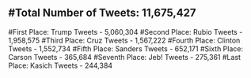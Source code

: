 #Total Number of Tweets: 11,675,427 
---
#First Place: Trump Tweets - 5,060,304
#Second Place: Rubio Tweets - 1,958,575
#Third Place: Cruz Tweets - 1,567,222
#Fourth Place: Clinton Tweets - 1,552,734
#Fifth Place: Sanders Tweets - 652,171
#Sixth Place: Carson Tweets - 365,684
#Seventh Place: Jeb! Tweets - 275,361
#Last Place: Kasich Tweets - 244,384
